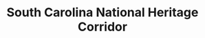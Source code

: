 ---
layout: repo
title: "South Carolina National Heritage Corridor"
id: 1884
permalink: repos/1884/
---